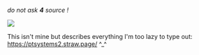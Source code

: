  *do not ask **4** source !*

![](https://64.media.tumblr.com/0483ba681652f2ee8268f092100530ae/87f75cfd7e0bb3f7-61/s640x960/5ffa1c170225b884eb32c5f42c84b3d00037635e.pnj)

This isn't mine but describes everything I'm too lazy to type out: https://ptsystems2.straw.page/ ^_^
